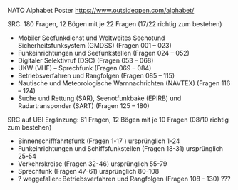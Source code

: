 NATO Alphabet Poster https://www.outsideopen.com/alphabet/

SRC:
180 Fragen, 12 Bögen mit je 22 Fragen (17/22 richtig zum bestehen)

- Mobiler Seefunkdienst und Weltweites Seenotund Sicherheitsfunksystem (GMDSS)  (Fragen 001 – 023)
- Funkeinrichtungen und Seefunkstellen  (Fragen 024 – 052)
- Digitaler Selektivruf (DSC)   (Fragen 053 – 068)
- UKW (VHF) – Sprechfunk    (Fragen 069 – 084)
- Betriebsverfahren und Rangfolgen  (Fragen 085 – 115)
- Nautische und Meteorologische Warnnachrichten (NAVTEX)    (Fragen 116 – 124)
- Suche und Rettung (SAR), Seenotfunkbake (EPIRB) und Radartransponder (SART)   (Fragen 125 – 180)

SRC auf UBI Ergänzung:
61 Fragen, 12 Bögen mit je 10 Fragen (08/10 richtig zum bestehen)
- Binnenschifffahrtsfunk (Fragen 1-17 )  ursprünglich 1-24
- Funkeinrichtungen und Schiffsfunkstellen  (Fragen  18-31) ursprünglich 25-54
- Verkehrskreise (Fragen 32-46) ursprünglich 55-79
- Sprechfunk (Fragen 47-61) ursprünglich 80-108
- ? weggefallen: Betriebsverfahren und Rangfolgen (Fragen 108 - 130) ???

